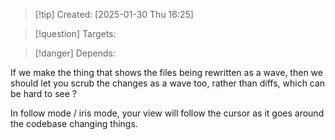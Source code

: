 
>[!tip] Created: [2025-01-30 Thu 16:25]

>[!question] Targets: 

>[!danger] Depends: 

If we make the thing that shows the files being rewritten as a wave, then we should let you scrub the changes as a wave too, rather than diffs, which can be hard to see ?

In follow mode / iris mode, your view will follow the cursor as it goes around the codebase changing things.